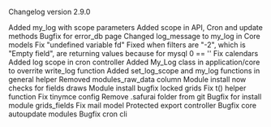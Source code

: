 Changelog version 2.9.0
 
Added my_log with scope parameters
Added scope in API, Cron and update methods
Bugfix for error_db page
Changed log_message to my_log in Core models
Fix "undefined variable fd"
Fixed when filters are "-2", which is "Empty field", are returning values because for mysql 0 == ''
Fix calendars
Added log scope in cron controller
Added My_Log class in application/core to overrite write_log function
Added set_log_scope and my_log functions in general helper
Removed modules_raw_data column
Module install now checks for fields draws
Module install bugfix locked grids
Fix t() helper function
Fix tinymce config
Remove .safurai folder from git
Bugfix for install module grids_fields
Fix mail model
Protected export controller
Bugfix core autoupdate modules
Bugfix cron cli
